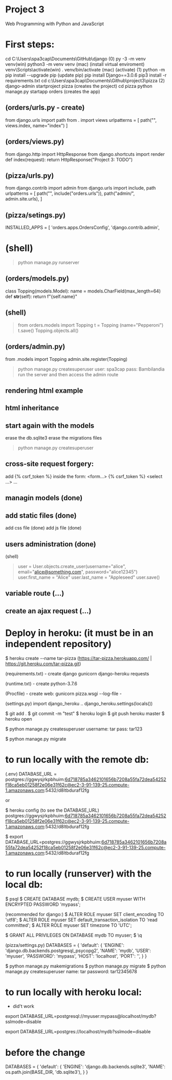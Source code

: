 # Project 3

Web Programming with Python and JavaScript

# First steps:
cd C:\Users\spa3cap\Documents\GitHub\django (0)
py -3 -m venv venv(win) python3 -m venv venv (mac) (install virtual enviroment)
venv\Scripts\activate(win) . venv/bin/activate (mac) (activate) (1)
python -m pip install --upgrade pip (update pip)
pip install Django==3.0.6
pip3 install -r requirements.txt
cd c:\Users\spa3cap\Documents\Github\project3\pizza (2)
django-admin startproject pizza (creates the project)
cd pizza
python manage.py startapp orders (creates the app)

## (orders/urls.py - create)
from django.urls import path
from . import views
urlpatterns = [
    path("", views.index, name="index")
]

## (orders/views.py)
from django.http import HttpResponse
from django.shortcuts import render
def index(request):
    return HttpResponse("Project 3: TODO")

## (pizza/urls.py)
from django.contrib import admin
from django.urls import include, path
urlpatterns = [
    path("", include("orders.urls")),
    path("admin/", admin.site.urls),
]

## (pizza/setings.py)
INSTALLED_APPS = [
    'orders.apps.OrdersConfig',
    'django.contrib.admin',

 # (shell)
 > python manage.py runserver   

## (orders/models.py)
class Topping(models.Model):
    name = models.CharField(max_length=64)
    def __str__(self):
        return f"{self.name}"

## (shell)
> from orders.models import Topping
> t = Topping (name="Pepperoni")
> t.save()
> Topping.objects.all()

## (orders/admin.py)
from .models import Topping
admin.site.register(Topping)
> python manage.py createsuperuser
> user: spa3cap
> pass: Bambilandia
run the server and then access the admin route

## rendering html example

## html inheritance

## start again with the models
erase the db.sqlite3
erase the migrations files
> python manage.py createsuperuser

## cross-site request forgery:
add {% csrf_token %} inside the form:
<form...>
   {% csrf_token %}
   <select ...> ...

## managin models (done)

## add static files (done)
add css file (done)
add js file (done)

## users administration (done)
(shell)
>
> user = User.objects.create_user(username="alice", email="alice@something.com", password="alice12345")
user.first_name = "Alice"
user.last_name = "Appleseed"
user.save()

## variable route (...)

## create an ajax request (...)



# Deploy in heroku: (it must be in an independent repository)
$ heroku create --name tar-pizza
(https://tar-pizza.herokuapp.com/ | https://git.heroku.com/tar-pizza.git)

(requirements.txt) - create
django
gunicorn
django-heroku
requests

(runtime.txt) - create
python-3.7.6

(Procfile) - create
web: gunicorn pizza.wsgi --log-file -

(settings.py)
import django_heroku
..
django_heroku.settings(locals())

$ git add .
$ git commit -m "test"
$ heroku login
$ git push heroku master
$ heroku open






$ python manage.py createsuperuser
username: tar
pass: tar123

$ python manage.py migrate

# to run locally with the remote db:
(.env)
DATABASE_URL = postgres://ggwysjrkpbhuim:6d718785a3462101656b7208a55fa72dea54252f18ca5eb01258f2e06e31f62c@ec2-3-91-139-25.compute-1.amazonaws.com:5432/d8ltbduraf12fg

or

$ heroku config (to see the DATABASE_URL)
postgres://ggwysjrkpbhuim:6d718785a3462101656b7208a55fa72dea54252f18ca5eb01258f2e06e31f62c@ec2-3-91-139-25.compute-1.amazonaws.com:5432/d8ltbduraf12fg

$ export DATABASE_URL=postgres://ggwysjrkpbhuim:6d718785a3462101656b7208a55fa72dea54252f18ca5eb01258f2e06e31f62c@ec2-3-91-139-25.compute-1.amazonaws.com:5432/d8ltbduraf12fg

# to run locally (runserver) with the local db:

$ psql
$ CREATE DATABASE mydb;
$ CREATE USER myuser WITH ENCRYPTED PASSWORD 'mypass';

(recommended for django:)
$ ALTER ROLE myuser SET client_encoding TO 'utf8';
$ ALTER ROLE myuser SET default_transaction_isolation TO 'read committed';
$ ALTER ROLE myuser SET timezone TO 'UTC';

$ GRANT ALL PRIVILEGES ON DATABASE mydb TO myuser;
$ \q

(pizza/settings.py)
DATABASES = {
    'default': {
        'ENGINE': 'django.db.backends.postgresql_psycopg2',
        'NAME': 'mydb',
        'USER': 'myuser',
        'PASSWORD': 'mypass',
        'HOST': 'localhost',
        'PORT': '',
    }
}

$ python manage.py makemigrations
$ python manage.py migrate
$ python manage.py createsuperuser
name: tar
password: tar12345678

# to run locally with heroku local:
- did't work

export DATABASE_URL=postgresql://myuser:mypass@localhost/mydb?sslmode=disable   

export DATABASE_URL=postgres://localhost/mydb?sslmode=disable


# before the change
DATABASES = {
    'default': {
        'ENGINE': 'django.db.backends.sqlite3',
        'NAME': os.path.join(BASE_DIR, 'db.sqlite3'),
    }
}
